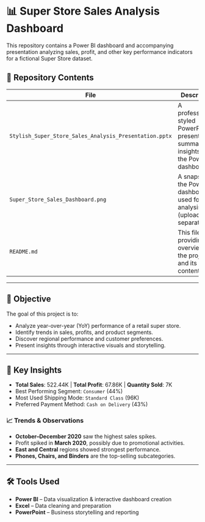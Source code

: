 # 📊 Super Store Sales Analysis Dashboard

This repository contains a Power BI dashboard and accompanying presentation analyzing sales, profit, and other key performance indicators for a fictional Super Store dataset.

## 📁 Repository Contents

| File | Description |
|------|-------------|
| `Stylish_Super_Store_Sales_Analysis_Presentation.pptx` | A professionally styled PowerPoint presentation summarizing insights from the Power BI dashboard. |
| `Super_Store_Sales_Dashboard.png` | A snapshot of the Power BI dashboard used for analysis (uploaded separately). |
| `README.md` | This file, providing an overview of the project and its contents. |

---

## 🎯 Objective

The goal of this project is to:
- Analyze year-over-year (YoY) performance of a retail super store.
- Identify trends in sales, profits, and product segments.
- Discover regional performance and customer preferences.
- Present insights through interactive visuals and storytelling.

---

## 📌 Key Insights

- **Total Sales**: 522.44K | **Total Profit**: 67.86K | **Quantity Sold**: 7K
- Best Performing Segment: `Consumer` (44%)
- Most Used Shipping Mode: `Standard Class` (96K)
- Preferred Payment Method: `Cash on Delivery` (43%)

### 📈 Trends & Observations

- **October–December 2020** saw the highest sales spikes.
- Profit spiked in **March 2020**, possibly due to promotional activities.
- **East and Central** regions showed strongest performance.
- **Phones, Chairs, and Binders** are the top-selling subcategories.

---

## 🛠️ Tools Used

- **Power BI** – Data visualization & interactive dashboard creation
- **Excel** – Data cleaning and preparation
- **PowerPoint** – Business storytelling and reporting
